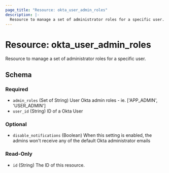```yaml
---
page_title: "Resource: okta_user_admin_roles"
description: |-
  Resource to manage a set of administrator roles for a specific user.
---
```


# Resource: okta_user_admin_roles

Resource to manage a set of administrator roles for a specific user.

<!-- schema generated by tfplugindocs -->

## Schema

### Required

- `admin_roles` (Set of String) User Okta admin roles - ie. ['APP_ADMIN', 'USER_ADMIN']
- `user_id` (String) ID of a Okta User

### Optional

- `disable_notifications` (Boolean) When this setting is enabled, the admins won't receive any of the default Okta administrator emails

### Read-Only

- `id` (String) The ID of this resource.

